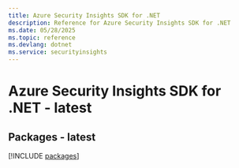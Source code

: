 ```yaml
---
title: Azure Security Insights SDK for .NET
description: Reference for Azure Security Insights SDK for .NET
ms.date: 05/28/2025
ms.topic: reference
ms.devlang: dotnet
ms.service: securityinsights
---
```

# Azure Security Insights SDK for .NET - latest
## Packages - latest
[!INCLUDE [packages](security-insights-index.md)]